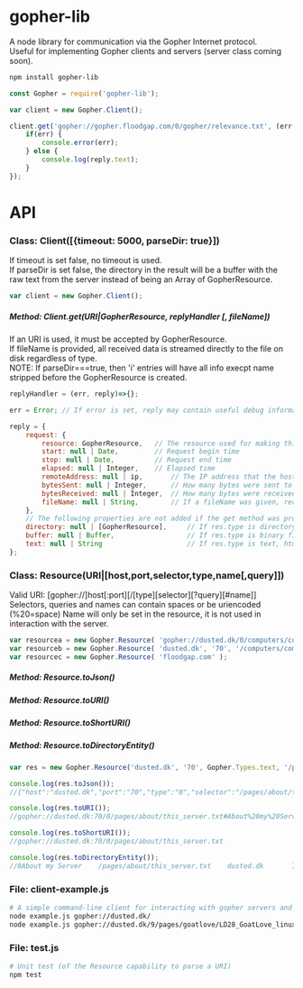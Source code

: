 # gopher-lib
A node library for communication via the Gopher Internet protocol.<br>
Useful for implementing Gopher clients and servers (server class coming soon).

```bash
npm install gopher-lib
```

```javascript
const Gopher = require('gopher-lib');

var client = new Gopher.Client();

client.get('gopher://gopher.floodgap.com/0/gopher/relevance.txt', (err, reply)=>{
	if(err) {
    	console.error(err);
    } else {
    	console.log(reply.text);
    }
});
```

# API

### Class: Client([{timeout: 5000, parseDir: true}])
If timeout is set false, no timeout is used.<br>
If parseDir is set false, the directory in the result will be a buffer with the raw text from the server instead of being an Array of GopherResource.

```javascript
var client = new Gopher.Client();
```
##### Method: Client.get(URI|GopherResource, replyHandler [, fileName])
If an URI is used, it must be accepted by GopherResource.<br>
If fileName is provided, all received data is streamed directly to the file on disk regardless of type.<br>
NOTE: If parseDir===true, then 'i' entries will have all info execpt name stripped before the GopherResource is created.

```javascript
replyHandler = (err, reply)=>{};

err = Error; // If error is set, reply may contain useful debug information (may).

reply = {
	request: {
    	resource: GopherResource,	// The resource used for making this request
        start: null | Date,			// Request begin time
        stop: null | Date,			// Request end time
        elapsed: null | Integer,	// Elapsed time
        remoteAddress: null | ip,		// The IP address that the host name resolved to
        bytesSent: null | Integer,		// How many bytes were sent to the server
        bytesReceived: null | Integer,	// How many bytes were received from the server
        fileName: null | String,		// If a fileName was given, received data was saved to filaName
    },
    // The following properties are not added if the get method was provided with a fileName.
    directory: null | [GopherResource],		// If res.type is directory or search
    buffer: null | Buffer,					// If res.type is binary file
    text: null | String						// If res.type is text, html or encoded file
};
```

### Class: Resource(URI|[host,port,selector,type,name[,query]]) 
Valid URI: [gopher://]host[:port][/[type][selector][?query][#name]]
Selectors, queries and names can contain spaces or be uriencoded (%20=space)
Name will only be set in the resource, it is not used in interaction with the server.

```javascript
var resourcea = new Gopher.Resource( 'gopher://dusted.dk/0/computers/computers.txt#DusteDs%20computers' );
var resourceb = new Gopher.Resource( 'dusted.dk', '70', '/computers/computers.txt', '0', 'DusteDs computers' );
var resourcec = new Gopher.Resource( 'floodgap.com' );
```
##### Method: Resource.toJson()
##### Method: Resource.toURI()
##### Method: Resource.toShortURI()
##### Method: Resource.toDirectoryEntity()

```javascript
var res = new Gopher.Resource('dusted.dk', '70', Gopher.Types.text, '/pages/about/this_server.txt', 'About my Server');

console.log(res.toJson());
//{"host":"dusted.dk","port":"70","type":"0","selector":"/pages/about/this_server.txt","query":false,"name":"About my Server"}

console.log(res.toURI());
//gopher://dusted.dk:70/0/pages/about/this_server.txt#About%20my%20Server

console.log(res.toShortURI());
//gopher://dusted.dk:70/0/pages/about/this_server.txt

console.log(res.toDirectoryEntity());
//0About my Server    /pages/about/this_server.txt    dusted.dk       70
```

### File: client-example.js
```bash
# A simple command-line client for interacting with gopher servers and downloading files.
node example.js gopher://dusted.dk/
node example.js gopher://dusted.dk/9/pages/goatlove/LD28_GoatLove_linux_b0021.tar.bz2 goatlove.tar.bz2
```

### File: test.js
```bash
# Unit test (of the Resource capability to parse a URI)
npm test
```
